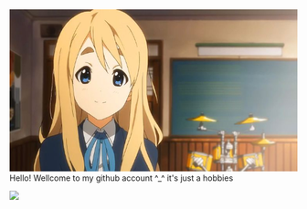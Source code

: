 <img src=https://raw.githubusercontent.com/AbuRider/AbuRider/refs/heads/main/cc3aa3c112dfcfcf7f08dec6e1fd7575.jpg>
Hello!
Wellcome to my github account ^_^
it's just a hobbies 

![](https://github-readme-stats.vercel.app/api/top-langs/?username=AbuRider&theme=dark&hide_border=true&include_all_commits=true&count_private=false&layout=compact)

<!-- Proudly created with GPRM ( https://gprm.itsvg.in ) -->
